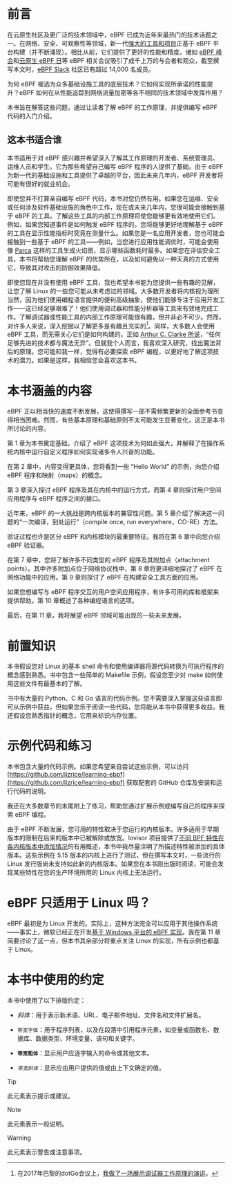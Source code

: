 # 前言

在云原生社区及更广泛的技术领域中，eBPF 已成为近年来最热门的技术话题之一。在网络、安全、可观察性等领域，新一代[强大的工具和项目](https://ebpf.io/applications)正基于 eBPF 平台构建（并不断涌现）。相比从前，它们提供了更好的性能和精度。诸如 [eBPF 峰会](https://ebpf.io/summit-2022)和[云原生 eBPF 日](https://www.youtube.com/playlist?list=PLDg_GiBbAx-lZtLQtDaoj_eoMfmGzSmxo)等 eBPF 相关会议吸引了成千上万的与会者和观众，截至撰写本文时，[eBPF Slack](http://ebpf.io/slack) 社区已有超过 14,000 名成员。

为何 eBPF 被选为众多基础设施工具的底层技术？它如何实现所承诺的性能提升？eBPF 如何在从性能追踪到网络流量加密等各不相同的技术领域中发挥作用？

本书旨在解答这些问题，通过让读者了解 eBPF 的工作原理，并提供编写 eBPF 代码的入门介绍。

## 这本书适合谁

本书适用于对 eBPF 感兴趣并希望深入了解其工作原理的开发者、系统管理员、运维人员和学生。它为那些希望自己编写 eBPF 程序的人提供了基础。由于 eBPF 为新一代的基础设施和工具提供了卓越的平台，因此未来几年内，eBPF 开发者将可能有很好的就业机会。

即使您并不打算亲自编写 eBPF 代码，本书对您仍然有用。如果您在运维、安全或任何涉及软件基础设施的角色中工作，现在或未来几年内，您很可能会接触到基于 eBPF 的工具。了解这些工具的内部工作原理将使您能够更有效地使用它们。例如，如果您知道事件是如何触发 eBPF 程序的，您将能够更好地理解基于 eBPF 的工具在显示性能指标时究竟在测量什么。如果您是一名应用开发者，您也可能会接触到一些基于 eBPF 的工具——例如，当您进行应用性能调优时，可能会使用像 [Parca](https://www.parca.dev/) 这样的工具生成火焰图，显示哪些函数耗时最多。如果您在评估安全工具，本书将帮助您理解 eBPF 的优势所在，以及如何避免以一种天真的方式使用它，导致其对攻击的防御效果降低。

即使您现在并没有使用 eBPF 工具，我也希望本书能为您提供一些有趣的见解，让您了解 Linux 的一些您可能从未考虑过的领域。大多数开发者将内核视为理所当然，因为他们使用编程语言提供的便利高级抽象，使他们能够专注于应用开发工作——这已经足够艰难了！他们使用调试器和性能分析器等工具来有效地完成工作。了解调试器或性能工具的内部工作原理可能很有趣，但并非必不可少。然而，对许多人来说，深入挖掘以了解更多是有趣且充实的[^1]。同样，大多数人会使用 eBPF 工具，而无需关心它们是如何构建的。正如 [Arthur C. Clarke 所说](https://www.oxfordreference.com/display/10.1093/acref/9780191826719.001.0001/q-oro-ed4-00003041)，“任何足够先进的技术都与魔法无异”。但就我个人而言，我喜欢深入研究，找出魔法背后的原理。您可能和我一样，觉得有必要探索 eBPF 编程，以更好地了解这项技术的潜力。如果是这样，我相信您会喜欢这本书。

# 本书涵盖的内容

eBPF 正以相当快的速度不断发展，这使得撰写一部不需频繁更新的全面参考书变得相当困难。然而，有些基本原理和基础原则不太可能发生显著变化，这正是本书所讨论的内容。

第 1 章为本书奠定基础，介绍了 eBPF 这项技术为何如此强大，并解释了在操作系统内核中运行自定义程序如何实现诸多令人兴奋的功能。

在第 2 章中，内容变得更具体，您将看到一些 “Hello World” 的示例，向您介绍 eBPF 程序和映射（maps）的概念。

第 3 章深入探讨 eBPF 程序及其在内核中的运行方式，而第 4 章则探讨用户空间应用程序与 eBPF 程序之间的接口。

近年来，eBPF 的一大挑战是跨内核版本的兼容性问题。第 5 章介绍了解决这一问题的“一次编译，到处运行”（compile once, run everywhere，CO-RE）方法。

验证过程也许是区分 eBPF 和内核模块的最重要特征。我将在第 6 章中向您介绍 eBPF 验证器。

在第 7 章中，您将了解许多不同类型的 eBPF 程序及其附加点（attachment points）。其中许多附加点位于网络协议栈中，第 8 章将更详细地探讨了 eBPF 在网络功能中的应用。第 9 章则探讨了 eBPF 在构建安全工具方面的应用。

如果您想编写与 eBPF 程序交互的用户空间应用程序，有许多可用的库和框架来提供帮助。第 10 章概述了各种编程语言的选项。

最后，在第 11 章，我将展望 eBPF 领域可能出现的一些未来发展。

# 前置知识

本书假设您对 Linux 的基本 shell 命令和使用编译器将源代码转换为可执行程序的概念感到熟悉。书中包含一些简单的 Makefile 示例，假设您至少对 make 如何使用这些文件有最基本的了解。

书中有大量的 Python、C 和 Go 语言的代码示例。您不需要深入掌握这些语言即可从示例中获益，但如果您乐于阅读一些代码，您将能从本书中获得更多收益。我还假设您熟悉指针的概念，它用来标识内存位置。

# 示例代码和练习

本书包含大量的代码示例。如果您希望亲自尝试这些示例，可以访问 [https://github.com/lizrice/learning-ebpf](https://github.com/lizrice/learning-ebpf) 获取配套的 GitHub 仓库及安装和运行代码的说明。

我还在大多数章节的末尾附上了练习，帮助您通过扩展示例或编写自己的程序来探索 eBPF 编程。

由于 eBPF 不断发展，您可用的特性取决于您运行的内核版本。许多适用于早期版本的限制在后来的版本中已被解除或放宽。Iovisor 项目提供了[不同 BPF 特性在各内核版本中添加情况](https://github.com/iovisor/bcc/blob/master/docs/kernel-versions.md)的有用概述，本书中我尽量注明了所描述特性被添加的具体版本。这些示例在 5.15 版本的内核上进行了测试，但在撰写本文时，一些流行的 Linux 发行版尚未支持如此新的内核版本。如果您在本书刚出版时阅读，可能会发现某些特性在您的生产环境所用的 Linux 内核上无法运行。

# eBPF 只适用于 Linux 吗？

eBPF 最初是为 Linux 开发的。实际上，这种方法完全可以应用于其他操作系统——事实上，微软已经正在开发[基于 Windows 平台的 eBPF 实现](https://github.com/microsoft/ebpf-for-windows)。我在第 11 章简要讨论了这一点，但本书其余部分将重点关注 Linux 的实现，所有示例也都基于 Linux。

# 本书中使用的约定

本书中使用了以下排版约定：

- *斜体*：用于表示新术语、URL、电子邮件地址、文件名和文件扩展名。

- `等宽字体`：用于程序列表，以及在段落中引用程序元素，如变量或函数名、数据库、数据类型、环境变量、语句和关键字。

- **`等宽粗体`**：显示用户应逐字输入的命令或其他文本。

- *`等宽斜体`*：显示应由用户提供的值或由上下文确定的值。

> [!TIP]
> 此元素表示提示或建议。


> [!NOTE]
> 此元素表示一般说明。


> [!WARNING]
> 此元素表示警告或注意事项。

[^1]: 在2017年巴黎的dotGo会议上，[我做了一场展示调试器工作原理的演讲](https://www.youtube.com/watch?v=TBrv17QyUE0)。